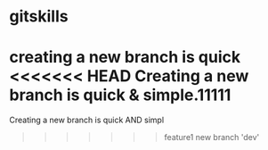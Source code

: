 # gitskills
creating a new branch is quick
<<<<<<< HEAD
Creating a new branch is quick & simple.11111
=======
Creating a new branch is quick AND simpl
>>>>>>> feature1
new branch 'dev'